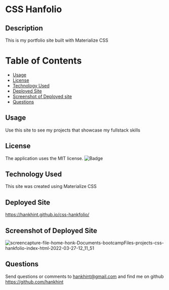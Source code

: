 
# CSS Hanfolio

## Description
This is my portfolio site built with Materialize CSS

# Table of Contents 
* [Usage](#usage)
* [License](#license)
* [Technology Used](#technology-used)
* [Deployed Site](#deployed-site)
* [Screenshot of Deployed site](#screenshot-of-deployed-site)
* [Questions](#questions)

## Usage
Use this site to see my projects that showcase my fullstack skills


## License
The application uses the MIT license.
![Badge](https://img.shields.io/badge/License-MIT-blue.svg)
  

## Technology Used
This site was created using Materialize CSS

## Deployed Site
https://hankhint.github.io/css-hankfolio/

## Screenshot of Deployed Site
![screencapture-file-home-honk-Documents-bootcampFiles-projects-css-hankfolio-index-html-2022-03-27-12_11_51](https://user-images.githubusercontent.com/50533231/160292679-2149cc6a-0b68-4faa-ab1b-257debf89cf1.png)

## Questions
Send questions or comments to hankhint@gmail.com and find me on github https://github.com/hankhint
